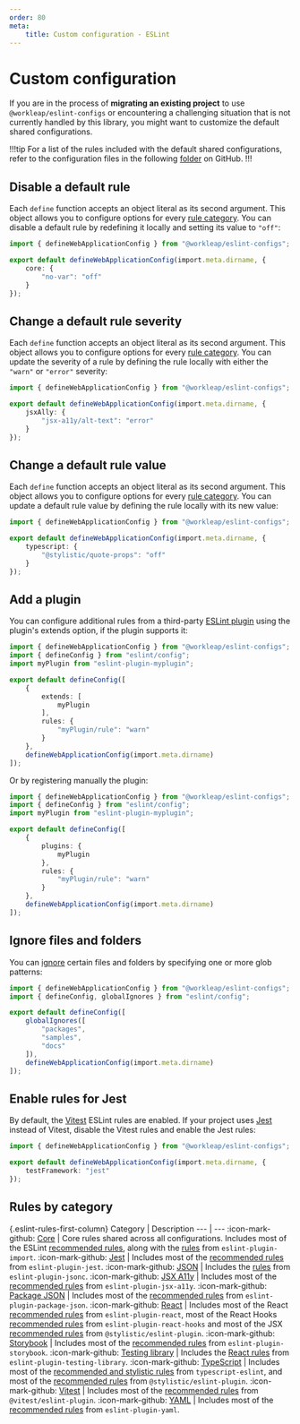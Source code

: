 ```yaml
---
order: 80
meta:
    title: Custom configuration - ESLint
---
```


# Custom configuration

If you are in the process of **migrating an existing project** to use `@workleap/eslint-configs` or encountering a challenging situation that is not currently handled by this library, you might want to customize the default shared configurations.

!!!tip
For a list of the rules included with the default shared configurations, refer to the configuration files in the following [folder](https://github.com/workleap/wl-web-configs/tree/main/packages/eslint-configs/src/by-project-type) on GitHub.
!!!

## Disable a default rule

Each `define` function accepts an object literal as its second argument. This object allows you to configure options for every [rule category](#rules-by-category). You can disable a default rule by redefining it locally and setting its value to `"off"`:

```ts !#4-6 eslint.config.ts
import { defineWebApplicationConfig } from "@workleap/eslint-configs";

export default defineWebApplicationConfig(import.meta.dirname, {
    core: {
        "no-var": "off"
    }
});
```

## Change a default rule severity

Each `define` function accepts an object literal as its second argument. This object allows you to configure options for every [rule category](#rules-by-category). You can update the severity of a rule by defining the rule locally with either the `"warn"` or `"error"` severity:

```ts !#4-6 eslint.config.ts
import { defineWebApplicationConfig } from "@workleap/eslint-configs";

export default defineWebApplicationConfig(import.meta.dirname, {
    jsxAlly: {
        "jsx-a11y/alt-text": "error"
    }
});
```

## Change a default rule value

Each `define` function accepts an object literal as its second argument. This object allows you to configure options for every [rule category](#rules-by-category). You can update a default rule value by defining the rule locally with its new value:

```ts !#4-6 eslint.config.ts
import { defineWebApplicationConfig } from "@workleap/eslint-configs";

export default defineWebApplicationConfig(import.meta.dirname, {
    typescript: {
        "@stylistic/quote-props": "off"
    }
});
```

## Add a plugin

You can configure additional rules from a third-party [ESLint plugin](https://eslint.org/docs/latest/use/configure/plugins) using the plugin's extends option, if the plugin supports it:

```ts !#6-13 eslint.config.ts
import { defineWebApplicationConfig } from "@workleap/eslint-configs";
import { defineConfig } from "eslint/config";
import myPlugin from "eslint-plugin-myplugin";

export default defineConfig([
    {
        extends: [
            myPlugin
        ],
        rules: {
            "myPlugin/rule": "warn" 
        }
    },
    defineWebApplicationConfig(import.meta.dirname)
]);
```

Or by registering manually the plugin:

```ts !#6-13 eslint.config.ts
import { defineWebApplicationConfig } from "@workleap/eslint-configs";
import { defineConfig } from "eslint/config";
import myPlugin from "eslint-plugin-myplugin";

export default defineConfig([
    {
        plugins: {
            myPlugin
        },
        rules: {
            "myPlugin/rule": "warn" 
        }
    },
    defineWebApplicationConfig(import.meta.dirname)
]);
```

## Ignore files and folders

You can [ignore](https://eslint.org/docs/latest/use/configure/ignore) certain files and folders by specifying one or more glob patterns:

```ts !#5-9 eslint.config.ts
import { defineWebApplicationConfig } from "@workleap/eslint-configs";
import { defineConfig, globalIgnores } from "eslint/config";

export default defineConfig([
    globalIgnores([
        "packages",
        "samples",
        "docs"
    ]),
    defineWebApplicationConfig(import.meta.dirname)
]);
```

## Enable rules for Jest

By default, the [Vitest](https://vitest.dev/) ESLint rules are enabled. If your project uses [Jest](https://jestjs.io/) instead of Vitest, disable the Vitest rules and enable the Jest rules:

```ts !#4 eslint.config.ts
import { defineWebApplicationConfig } from "@workleap/eslint-configs";

export default defineWebApplicationConfig(import.meta.dirname, {
    testFramework: "jest"
});
```

## Rules by category

{.eslint-rules-first-column}
Category | Description
--- | ---
:icon-mark-github: [Core](https://github.com/workleap/wl-web-configs/blob/main/packages/eslint-configs/src/core.ts) | Core rules shared across all configurations. Includes most of the ESLint [recommended rules](https://eslint.org/docs/latest/rules/), along with the [rules](https://github.com/import-js/eslint-plugin-import?tab=readme-ov-file#rules) from `eslint-plugin-import`.
:icon-mark-github: [Jest](https://github.com/workleap/wl-web-configs/blob/main/packages/eslint-configs/src/jest.ts) | Includes most of the [recommended rules](https://github.com/testing-library/eslint-plugin-jest-dom?tab=readme-ov-file#supported-rules) from `eslint-plugin-jest`.
:icon-mark-github: [JSON](https://github.com/workleap/wl-web-configs/blob/main/packages/eslint-configs/src/json.ts) | Includes the [rules](https://github.com/ota-meshi/eslint-plugin-jsonc?tab=readme-ov-file#jsonc-rules) from `eslint-plugin-jsonc`.
:icon-mark-github: [JSX A11y](https://github.com/workleap/wl-web-configs/blob/main/packages/eslint-configs/src/jsxAlly.ts) | Includes most of the [recommended rules](https://github.com/jsx-eslint/eslint-plugin-jsx-a11y?tab=readme-ov-file#supported-rules) from `eslint-plugin-jsx-a11y`.
:icon-mark-github: [Package JSON](https://github.com/workleap/wl-web-configs/blob/main/packages/eslint-configs/src/packageJson.ts) | Includes most of the [recommended rules](https://github.com/JoshuaKGoldberg/eslint-plugin-package-json?tab=readme-ov-file#supported-rules) from `eslint-plugin-package-json`.
:icon-mark-github: [React](https://github.com/workleap/wl-web-configs/blob/main/packages/eslint-configs/src/react.ts) | Includes most of the React [recommended rules](https://github.com/jsx-eslint/eslint-plugin-react?tab=readme-ov-file#list-of-supported-rules) from `eslint-plugin-react`, most of the React Hooks [recommended rules](https://react.dev/reference/eslint-plugin-react-hooks) from `eslint-plugin-react-hooks` and most of the JSX [recommended rules](https://eslint.style/rules?filter=jsx) from `@stylistic/eslint-plugin`.
:icon-mark-github: [Storybook](https://github.com/workleap/wl-web-configs/blob/main/packages/eslint-configs/src/storybook.ts) | Includes most of the [recommended rules](https://github.com/storybookjs/eslint-plugin-storybook?tab=readme-ov-file#supported-rules-and-configurations) from `eslint-plugin-storybook`.
:icon-mark-github: [Testing library](https://github.com/workleap/wl-web-configs/blob/main/packages/eslint-configs/src/core.ts) | Includes the [React rules](https://github.com/testing-library/eslint-plugin-testing-library?tab=readme-ov-file#supported-rules) from `eslint-plugin-testing-library`.
:icon-mark-github: [TypeScript](https://github.com/workleap/wl-web-configs/blob/main/packages/eslint-configs/src/typescript.ts) | Includes most of the [recommended and stylistic rules](https://github.com/workleap/wl-web-configs/blob/main/packages/eslint-configs/src/testingLibrary.ts) from `typescript-eslint`, and most of the [recommended rules](https://eslint.style/rules) from `@stylistic/eslint-plugin`.
:icon-mark-github: [Vitest](https://github.com/workleap/wl-web-configs/blob/main/packages/eslint-configs/src/vitest.ts) | Includes most of the [recommended rules](https://github.com/vitest-dev/eslint-plugin-vitest?tab=readme-ov-file#rules) from `@vitest/eslint-plugin`.
:icon-mark-github: [YAML](https://github.com/workleap/wl-web-configs/blob/main/packages/eslint-configs/src/yaml.ts) | Includes most of the [recommended rules](https://github.com/aminya/eslint-plugin-yaml) from `eslint-plugin-yaml`.
